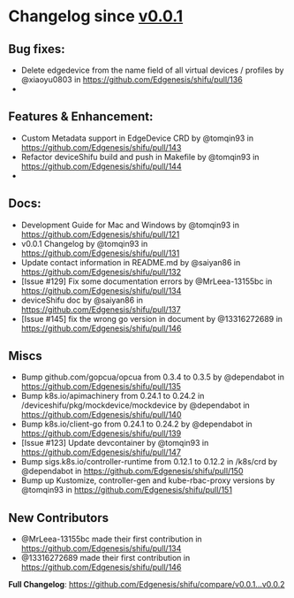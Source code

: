 # Changelog since [v0.0.1](https://github.com/Edgenesis/shifu/releases/tag/v0.0.1)
## Bug fixes:
* Delete edgedevice from the name field of all virtual devices / profiles  by @xiaoyu0803 in https://github.com/Edgenesis/shifu/pull/136
* 
## Features & Enhancement:
* Custom Metadata support in EdgeDevice CRD by @tomqin93 in https://github.com/Edgenesis/shifu/pull/143
* Refactor deviceShifu build and push in Makefile by @tomqin93 in https://github.com/Edgenesis/shifu/pull/144
* 
## Docs:
* Development Guide for Mac and Windows by @tomqin93 in https://github.com/Edgenesis/shifu/pull/121
* v0.0.1 Changelog by @tomqin93 in https://github.com/Edgenesis/shifu/pull/131
* Update contact information in README.md by @saiyan86 in https://github.com/Edgenesis/shifu/pull/132
* [Issue #129] Fix some documentation errors by @MrLeea-13155bc in https://github.com/Edgenesis/shifu/pull/134
* deviceShifu doc by @saiyan86 in https://github.com/Edgenesis/shifu/pull/137
* [Issue #145] fix the wrong go version in document by @13316272689 in https://github.com/Edgenesis/shifu/pull/146


## Miscs
* Bump github.com/gopcua/opcua from 0.3.4 to 0.3.5 by @dependabot in https://github.com/Edgenesis/shifu/pull/135
* Bump k8s.io/apimachinery from 0.24.1 to 0.24.2 in /deviceshifu/pkg/mockdevice/mockdevice by @dependabot in https://github.com/Edgenesis/shifu/pull/140
* Bump k8s.io/client-go from 0.24.1 to 0.24.2 by @dependabot in https://github.com/Edgenesis/shifu/pull/139
* [Issue #123] Update devcontainer by @tomqin93 in https://github.com/Edgenesis/shifu/pull/147
* Bump sigs.k8s.io/controller-runtime from 0.12.1 to 0.12.2 in /k8s/crd by @dependabot in https://github.com/Edgenesis/shifu/pull/150
* Bump up Kustomize, controller-gen and kube-rbac-proxy versions by @tomqin93 in https://github.com/Edgenesis/shifu/pull/151


## New Contributors
* @MrLeea-13155bc made their first contribution in https://github.com/Edgenesis/shifu/pull/134
* @13316272689 made their first contribution in https://github.com/Edgenesis/shifu/pull/146

**Full Changelog**: https://github.com/Edgenesis/shifu/compare/v0.0.1...v0.0.2